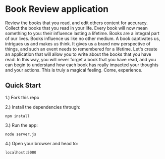 Book Review application
=======================

Review the books that you read, and edit others content for accuracy. Collect the books that you read in your life. Every book will now mean something to you: their influence lasting a lifetime.
Books are a integral part of our lives. Books influence us like no other medium. A book captivates us, intrigues us and makes us think. It gives us a brand new perspective of things, and such an event needs to remembered for a lifetime. Let's create an application that will allow you to write about the books that you have read. In this way, you will never forget a book that you have read, and you can begin to understand how each book has really impacted your thoughts and your actions. This is truly a magical feeling. Come, experience.


Quick Start
-----------

1.) Fork this repo

2.) Install the dependencies through:

    npm install

3.) Run the app:

    node server.js

4.) Open your browser and head to:

    localhost:5000
